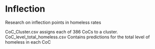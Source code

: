 # Inflection
Research on inflection points in homeless rates

CoC_Cluster.csv assigns each of 386 CoCs to a cluster.
CoC_level_total_homeless.csv Contains predictions for the total level of homeless in each CoC
